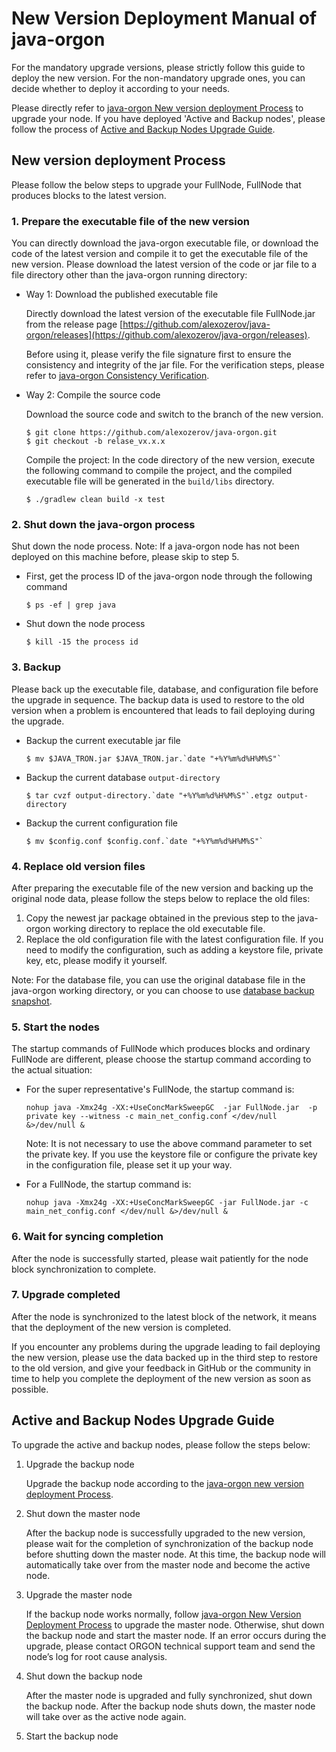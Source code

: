 # New Version Deployment Manual of java-orgon
For the mandatory upgrade versions, please strictly follow this guide to deploy the new version. For the non-mandatory upgrade ones, you can decide whether to deploy it according to your needs.

Please directly refer to [java-orgon New version deployment Process](#new-version-deployment-process) to upgrade your node. If you have deployed 'Active and Backup nodes', please follow the process of [Active and Backup Nodes Upgrade Guide](#active-and-backup-nodes-upgrade-guide).


## New version deployment Process
Please follow the below steps to upgrade your FullNode, FullNode that produces blocks to the latest version.

### 1. Prepare the executable file of the new version

You can directly download the java-orgon executable file, or download the code of the latest version and compile it to get the executable file of the new version. Please download the latest version of the code or jar file to a file directory other than the java-orgon running directory:

* Way 1: Download the published executable file

    Directly download the latest version of the executable file FullNode.jar from the release page [https://github.com/alexozerov/java-orgon/releases](https://github.com/alexozerov/java-orgon/releases).

    Before using it, please verify the file signature first to ensure the consistency and integrity of the jar file. For the verification steps, please refer to [java-orgon Consistency Verification](https://dev.orgon.space/releases/signature_verification/).


* Way 2: Compile the source code

    Download the source code and switch to the branch of the new version.
    ```
    $ git clone https://github.com/alexozerov/java-orgon.git
    $ git checkout -b relase_vx.x.x
    ```

    Compile the project: In the code directory of the new version, execute the following command to compile the project, and the compiled executable file will be generated in the `build/libs` directory.
    ```
    $ ./gradlew clean build -x test
    ```


### 2. Shut down the java-orgon process
Shut down the node process. Note: If a java-orgon node has not been deployed on this machine before, please skip to step 5.

* First, get the process ID of the java-orgon node through the following command
    ```
    $ ps -ef | grep java
    ```

* Shut down the node process
    ```
    $ kill -15 the process id
    ```


### 3. Backup
Please back up the executable file, database, and configuration file before the upgrade in sequence. The backup data is used to restore to the old version when a problem is encountered that leads to fail deploying during the upgrade.

* Backup the current executable jar file
    ```
    $ mv $JAVA_TRON.jar $JAVA_TRON.jar.`date "+%Y%m%d%H%M%S"`
    ```
* Backup the current database `output-directory`
    ```
    $ tar cvzf output-directory.`date "+%Y%m%d%H%M%S"`.etgz output-directory
    ```
* Backup the current configuration file
    ```
    $ mv $config.conf $config.conf.`date "+%Y%m%d%H%M%S"`
    ```


### 4. Replace old version files
After preparing the executable file of the new version and backing up the original node data, please follow the steps below to replace the old files:

1. Copy the newest jar package obtained in the previous step to the java-orgon working directory to replace the old executable file.
2. Replace the old configuration file with the latest configuration file. If you need to modify the configuration, such as adding a keystore file, private key, etc, please modify it yourself.

Note: For the database file, you can use the original database file in the java-orgon working directory, or you can choose to use [database backup snapshot](https://dev.orgon.space/using_javatron/backup_restore/#public-backup-data).


### 5. Start the nodes
The startup commands of FullNode which produces blocks and ordinary FullNode are different, please choose the startup command according to the actual situation:

* For the super representative's FullNode, the startup command is:
    ```
    nohup java -Xmx24g -XX:+UseConcMarkSweepGC  -jar FullNode.jar  -p  private key --witness -c main_net_config.conf </dev/null &>/dev/null &
    ```
    Note: It is not necessary to use the above command parameter to set the private key. If you use the keystore file or configure the private key in the configuration file, please set it up your way.

* For a FullNode, the startup command is:
    ```
    nohup java -Xmx24g -XX:+UseConcMarkSweepGC -jar FullNode.jar -c   main_net_config.conf </dev/null &>/dev/null &
    ```

### 6. Wait for syncing completion
After the node is successfully started, please wait patiently for the node block synchronization to complete.
### 7. Upgrade completed
After the node is synchronized to the latest block of the network, it means that the deployment of the new version is completed.

If you encounter any problems during the upgrade leading to fail deploying the new version, please use the data backed up in the third step to restore to the old version, and give your feedback in GitHub or the community in time to help you complete the deployment of the new version as soon as possible.


## Active and Backup Nodes Upgrade Guide
To upgrade the active and backup nodes, please follow the steps below:

1. Upgrade the backup node

    Upgrade the backup node according to the [java-orgon new version deployment Process](#new-version-deployment-process).

2. Shut down the master node

    After the backup node is successfully upgraded to the new version, please wait for the completion of synchronization of the backup node before shutting down the master node. At this time, the backup node will automatically take over from the master node and become the active node.

3. Upgrade the master node

    If the backup node works normally, follow [java-orgon New Version Deployment Process](#new-version-deployment-process) to upgrade the master node. Otherwise, shut down the backup node and start the master node. If an error occurs during the upgrade, please contact ORGON technical support team and send the node’s log for root cause analysis.

4. Shut down the backup node

    After the master node is upgraded and fully synchronized, shut down the backup node. After the backup node shuts down, the master node will take over as the active node again.

5. Start the backup node
